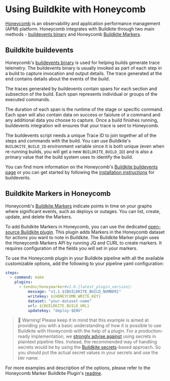 # Using Buildkite with Honeycomb

[Honeycomb](https://www.honeycomb.io/) is an observability and application performance management (APM) platform. Honeycomb integrates with Buildkite through two main methods - [buildevents binary](https://github.com/honeycombio/buildevents) and Honeycomb [Buildkite Markers](https://www.honeycomb.io/integration/buildkite-markers).

## Buildkite buildevents

Honeycomb's [buildevents binary](https://github.com/honeycombio/buildevents) is used for helping builds generate trace telemetry. The buildevents binary is usually invoked as part of each step in a build to capture invocation and output details. The trace generated at the end contains details about the events of the build.

The traces generated by buildevents contain spans for each section and subsection of the build. Each span represents individual or groups of the executed commands. 

The duration of each span is the runtime of the stage or specific command. Each span will also contain data on success or faiolure of a command and any additional data you choose to capture. Once a build finishes running, buildevents integration will ensures that your trace is sent to Honeycomb.

The buildevents script needs a unique Trace ID to join together all of the steps and commands with the build. You can use Buildkite's `BUILDKITE_BUILD_ID` environment variable since it is both unique (even when re-running builds, you will get a new `BUILDKITE_BUILD_ID`) and is also a primary value that the build system uses to identify the build.

You can find more information on the Honeycomb's [Buildkite buildevents page](https://www.honeycomb.io/integration/buildkite-buildevents) or you can get started by following the [installation instructions](https://github.com/honeycombio/buildevents?tab=readme-ov-file#installation) for buildevents.

## Buildkite Markers in Honeycomb

Honeycomb's [Buildkite Markers](https://www.honeycomb.io/integration/buildkite-markers) indicate points in time on your graphs where significant events, such as deploys or outages. You can list, create, update, and delete the Markers.

To add Buildkite Markers in Honeycomb, you can use the dedicated [open-source Buildkite plugin](https://github.com/tendnz/honeymarker-buildkite-plugin). This plugin adds Markers in the Honeycomb dataset for actions you want to note in Buildkite. The Buildkite Marker plugin uses the Honeycomb Markers API by running JQ and CURL to create markers. It requires configuration of the fields you will set in your markers.

To use the Honeycomb plugin in your Buildkite pipeline with all the available customizable options, add the following to your pipeline yaml configuration:

```yaml
steps:
  - command: make
    plugins:
      - tendnz/honeymarker#v1.0.{latest_plugin_version}:
          message: "v1.1.${BUILDKITE_BUILD_NUMBER}"
          writekey: ${HONEYCOMB_WRITE_KEY}
          dataset: "your-dataset-name"
          url: ${BUILDKITE_BUILD_URL}
          updatekey: "deploy-$ENV"
```

> 🚧 Warning!
> Please keep it in mind that this example is aimed at providing you with a basic understanding of how it is possible to use Buildkite with Honeycomb with the help of a plugin. For a production-ready implementation, we [strongly advise against](/docs/pipelines/security/secrets/risk-considerations) using secrets in plaintext pipeline files. Instead, the recommended way of handling secrets would be by using the [Buildkite secrets](https://buildkite.com/docs/pipelines/security/secrets/buildkite-secrets)-based approach. So you should put the actual secret values in your secrets and use the `ENV` name.

For more examples and description of the options, please refer to the Honeycomb Marker Buildkite Plugin's [readme](https://github.com/tendnz/honeymarker-buildkite-plugin/blob/master/README.md).
